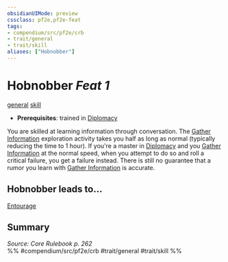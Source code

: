 ```yaml
---
obsidianUIMode: preview
cssclass: pf2e,pf2e-feat
tags:
- compendium/src/pf2e/crb
- trait/general
- trait/skill
aliases: ["Hobnobber"]
---
```

# Hobnobber  *Feat 1*  
[general](/rules/traits/general.md)  [skill](/rules/traits/skill.md)  

- **Prerequisites**: trained in [Diplomacy](/compendium/skills.md#Diplomacy)

You are skilled at learning information through conversation. The [Gather Information](/rules/actions/gather-information.md) exploration activity takes you half as long as normal (typically reducing the time to 1 hour). If you're a master in [Diplomacy](/compendium/skills.md#Diplomacy) and you [Gather Information](/rules/actions/gather-information.md) at the normal speed, when you attempt to do so and roll a critical failure, you get a failure instead. There is still no guarantee that a rumor you learn with [Gather Information](/rules/actions/gather-information.md) is accurate.

## Hobnobber leads to...

[Entourage](/compendium/feats/entourage-locg.md)

## Summary

*Source: Core Rulebook p. 262*  
%% #compendium/src/pf2e/crb #trait/general #trait/skill %%